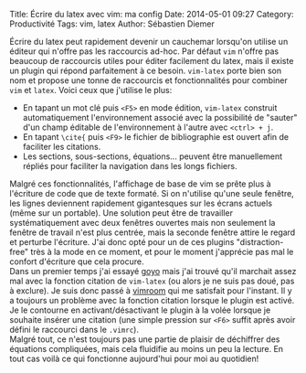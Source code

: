 Title: Écrire du latex avec vim: ma config
Date: 2014-05-01 09:27
Category: Productivité
Tags: vim, latex
Author: Sébastien Diemer

Écrire du latex peut rapidement devenir un cauchemar lorsqu'on utilise un éditeur qui n'offre pas les raccourcis ad-hoc.
Par défaut `vim` n'offre pas beaucoup de raccourcis utiles pour éditer facilement du latex, mais il existe un plugin qui répond parfaitement à ce besoin.
`vim-latex` porte bien son nom et propose une tonne de raccourcis et fonctionnalités pour combiner `vim` et `latex`. Voici ceux que j'utilise le plus:  

* En tapant un mot clé puis `<F5>` en mode édition, `vim-latex` construit automatiquement l'environnement associé avec la possibilité de "sauter" d'un champ éditable de l'environnement à l'autre avec `<ctrl> + j`.
* En tapant `\cite{` puis `<F9>` le fichier de bibliographie est ouvert afin de faciliter les citations.
* Les sections, sous-sections, équations... peuvent être manuellement répliés pour faciliter la navigation dans les longs fichiers.  

Malgré ces fonctionnalités, l'affichage de base de vim se prête plus à l'écriture de code que de texte formaté.
Si on n'utilise qu'une seule fenêtre, les lignes deviennent rapidement gigantesques sur les écrans actuels (même sur un portable).
Une solution peut être de travailler systématiquement avec deux fenêtres ouvertes mais non seulement la fenêtre de travail n'est plus centrée, mais la seconde fenêtre attire le regard et perturbe l'écriture.
J'ai donc opté pour un de ces plugins "distraction-free" très à la mode en ce moment, et pour le moment j'apprécie pas mal le confort d'écriture que cela procure.  
Dans un premier temps j'ai essayé [goyo](https://github.com/junegunn/goyo.vim) mais j'ai trouvé qu'il marchait assez mal avec la fonction citation de `vim-latex` (ou alors je ne suis pas doué, pas à exclure).
Je suis donc passé à [vimroom](https://github.com/mikewest/vimroom) qui me satisfait pour l'instant.
Il y a toujours un problème avec la fonction citation lorsque le plugin est activé.
Je le contourne en activant/désactivant le plugin à la volée lorsque je souhaite insérer une citation (une simple pression sur `<F6>` suffit après avoir défini le raccourci dans le `.vimrc`).  
Malgré tout, ce n'est toujours pas une partie de plaisir de déchiffrer des équations compliquées, mais cela fluidifie au moins un peu la lecture. 
En tout cas voilà ce qui fonctionne aujourd'hui pour moi au quotidien!
